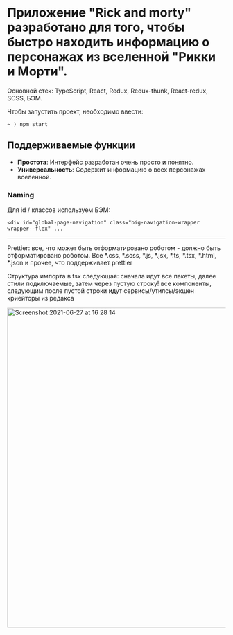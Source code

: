 # Приложение "Rick and morty" разработано для того, чтобы быстро находить информацию о персонажах из вселенной "Рикки и Морти".

Основной стек: TypeScript, React, Redux, Redux-thunk, React-redux, SCSS, БЭМ.

Чтобы запустить проект, необходимо ввести:



    ~ ⟩ npm start

Поддерживаемые функции
------------------

- **Простота**: Интерфейс разработан очень просто и понятно.
- **Универсальность**: Содержит информацию о всех персонажах вселенной.


### Naming
Для id / классов используем БЭМ:
```
<div id="global-page-navigation" class="big-navigation-wrapper wrapper--flex" ...
```

----

Prettier: все, что может быть отформатировано роботом - должно быть отформатировано роботом. Все *.css, *.scss, *.js, *.jsx, *.ts, *.tsx, *.html, *.json и прочее, что поддерживает prettier


Структура импорта в tsx следующая: сначала идут все пакеты, далее стили подключаемые, затем через пустую строку! все компоненты, следующим после пустой строки идут сервисы/утилсы/экшен криейторы из редакса

<img width="739" alt="Screenshot 2021-06-27 at 16 28 14" src="https://user-images.githubusercontent.com/45426001/123546312-c6fb6e00-d764-11eb-9407-d48b55e0a1c4.png">

